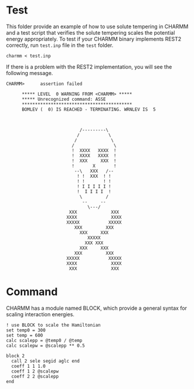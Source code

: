 # Test

This folder provide an example of how to use solute tempering in CHARMM and a test script that verifies the solute tempering scales the potential energy appropriately.  To test if your CHARMM binary implements REST2 correctly, run `test.inp` file in the `test` folder.

    charmm < test.inp

If there is a problem with the REST2 implementation, you will see the following message.

    CHARMM>      assertion failed
    
          ***** LEVEL  0 WARNING FROM <CHARMM> *****
          ***** Unrecognized command: ASSE
          ******************************************
          BOMLEV (  0) IS REACHED - TERMINATING. WRNLEV IS  5
    
    
                                                      
                                /---------\           
                               /           \          
                              /             \         
                             /               \        
                             !  XXXX   XXXX  !        
                             !  XXXX   XXXX  !        
                             !  XXX     XXX  !        
                             !       X       !        
                              --\   XXX   /--         
                               ! !  XXX  ! !          
                               ! !       ! !          
                               ! I I I I I !          
                               !  I I I I  !          
                                \         /           
                                 --     --            
                                   \---/              
                            XXX             XXX       
                           XXXX             XXXX      
                           XXXXX           XXXXX      
                              XXX         XXX         
                                XXX     XXX           
                                   XXXXX              
                                  XXX XXX             
                                XXX     XXX           
                              XXX         XXX         
                           XXXXX           XXXXX      
                           XXXX             XXXX      
                            XXX             XXX       
    

# Command

CHARMM has a module named BLOCK, which provide a general syntax for scaling interaction energies.

    ! use BLOCK to scale the Hamiltonian
    set temp0 = 300
    set temp = 600
    calc scalepp = @temp0 / @temp
    calc scalepw = @scalepp ** 0.5
    
    block 2
      call 2 sele segid aglc end 
      coeff 1 1 1.0
      coeff 1 2 @scalepw
      coeff 2 2 @scalepp
    end
    
    
